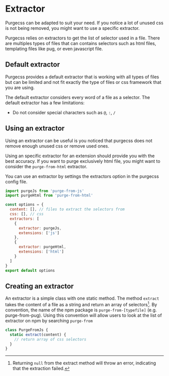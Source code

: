 # Extractor

Purgecss can be adapted to suit your need. If you notice a lot of unused css is not being removed, you might want to use a specific extractor.

Purgecss relies on extractors to get the list of selector used in a file. There are multiples types of files that can contains selectors such as html files, templating files like pug, or even javascript file.

## Default extractor

Purgecss provides a default extractor that is working with all types of files but can be limited and not fit exactly the type of files or css framework that you are using.

The default extractor considers every word of a file as a selector. The default extractor has a few limitations:

* Do not consider special characters such as `@`, `:`, `/`

## Using an extractor

Using an extractor can be useful is you noticed that purgecss does not remove enough unused css or remove used ones.

Using an specific extractor for an extension should provide you with the best accuracy. If you want to purge exclusively html file, you might want to consider the `purge-from-html` extractor.

You can use an extractor by settings the extractors option in the purgecss config file.

```js
import purgeJs from 'purge-from-js'
import purgeHtml from 'purge-from-html'

const options = {
  content: [], // files to extract the selectors from
  css: [], // css
  extractors: [
    {
      extractor: purgeJs,
      extensions: ['js']
    },
    {
      extractor: purgeHtml,
      extensions: ['html']
    }
  ]
}
export default options
```

## Creating an extractor

An extractor is a simple class with one static method. The method `extract` takes the content of a file as a string and return an array of selectors[^1]. By convention, the name of the npm package is `purge-from-[typefile]` \(e.g. purge-from-pug\). Using this convention will allow users to look at the list of extractor on npm by searching `purge-from`

```js
class PurgeFromJs {
  static extract(content) {
    // return array of css selectors
  }
}
```



[^1]: Returning `null` from the extract method will throw an error, indicating that the extraction failed.

